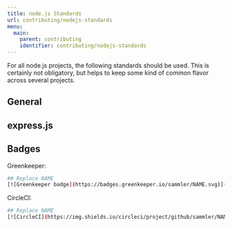 ```yaml
---
title: node.js Standards
url: contributing/nodejs-standards
menu:
  main:
    parent: contributing
    identifier: contributing/nodejs-standards
---
```


For all node.js projects, the following standards should be used.
This is certainly not obligatory, but helps to keep some kind of common flavor 
across several projects.

## General

## express.js

## Badges

Greenkeeper:
```sh
## Replace NAME
[![Greenkeeper badge](https://badges.greenkeeper.io/sammler/NAME.svg)](https://greenkeeper.io/)
```

CircleCI:
```sh
## Replace NAME
[![CircleCI](https://img.shields.io/circleci/project/github/sammler/NAME.svg)](https://circleci.com/gh/sammler/NAME)
```